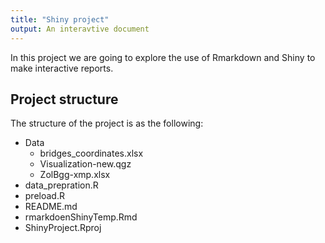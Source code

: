 ```yaml
---
title: "Shiny project"
output: An interavtive document
---
```


In this project we are going to explore the use of Rmarkdown and Shiny to make interactive reports.

## Project structure

The structure of the project is as the following:

* Data
  * bridges_coordinates.xlsx
  * Visualization-new.qgz
  * ZolBgg-xmp.xlsx
* data_prepration.R
* preload.R
* README.md
* rmarkdoenShinyTemp.Rmd
* ShinyProject.Rproj
